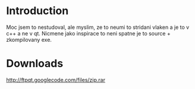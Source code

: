# Introduction #

Moc jsem to nestudoval, ale myslim, ze to neumi to stridani vlaken a je to v c++ a ne v qt.
Nicmene jako inspirace to neni spatne je to source + zkompilovany exe.

# Downloads #

http://ftpqt.googlecode.com/files/zip.rar